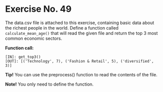 # Exercise No. 49

The data.csv file is attached to this exercise, containing basic data about the richest people in the world. Define a function called `calculate_mean_age()` that will read the given file and return the top 3 most common economic sectors.


**Function call:**


    [IN]: get_top3()
    [OUT]: [('Technology', 7), ('Fashion & Retail', 5), ('diversified', 3)]


**Tip!** You can use the preprocess() function to read the contents of the file.


**Note!** You only need to define the function.